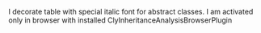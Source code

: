 I decorate table with special italic font for abstract classes.
I am activated only in browser with installed ClyInheritanceAnalysisBrowserPlugin